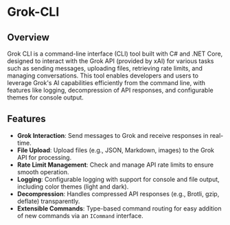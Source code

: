 # Grok-CLI

## Overview
Grok CLI is a command-line interface (CLI) tool built with C# and .NET Core, designed to interact with the Grok API (provided by xAI) for various tasks such as sending messages, uploading files, retrieving rate limits, and managing conversations. This tool enables developers and users to leverage Grok's AI capabilities efficiently from the command line, with features like logging, decompression of API responses, and configurable themes for console output.

## Features
- **Grok Interaction**: Send messages to Grok and receive responses in real-time.
- **File Upload**: Upload files (e.g., JSON, Markdown, images) to the Grok API for processing.
- **Rate Limit Management**: Check and manage API rate limits to ensure smooth operation.
- **Logging**: Configurable logging with support for console and file output, including color themes (light and dark).
- **Decompression**: Handles compressed API responses (e.g., Brotli, gzip, deflate) transparently.
- **Extensible Commands**: Type-based command routing for easy addition of new commands via an `ICommand` interface.
